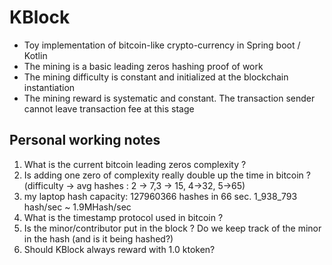 # KBlock

- Toy implementation of bitcoin-like crypto-currency in Spring boot / Kotlin
- The mining is a basic leading zeros hashing proof of work
- The mining difficulty is constant and initialized at the blockchain instantiation
- The mining reward is systematic and constant. The transaction sender cannot leave transaction fee at this stage

## Personal working notes

1. What is the current bitcoin leading zeros complexity ?
2. Is adding one zero of complexity really double up the time in bitcoin ? (difficulty -> avg hashes : 2 -> 7,3 -> 15, 4->32, 5->65)
3. my laptop hash capacity: 127960366 hashes in 66 sec. 1_938_793 hash/sec ~ 1.9MHash/sec
4. What is the timestamp protocol used in bitcoin ?
6. Is the minor/contributor put in the block ? Do we keep track of the minor in the hash (and is it being hashed?)
7. Should KBlock always reward with 1.0 ktoken?
